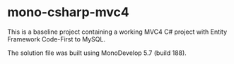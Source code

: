 mono-csharp-mvc4
================

This is a baseline project containing a working MVC4 C# project with Entity Framework Code-First to MySQL.

The solution file was built using MonoDevelop 5.7 (build 188).